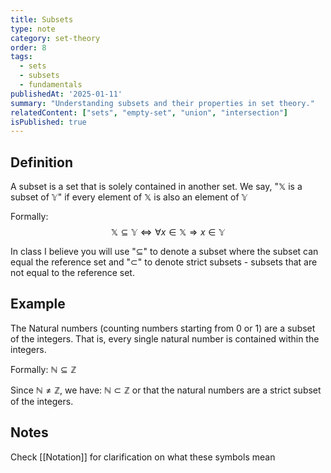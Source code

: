```yaml
---
title: Subsets
type: note
category: set-theory
order: 8
tags:
  - sets
  - subsets
  - fundamentals
publishedAt: '2025-01-11'
summary: "Understanding subsets and their properties in set theory."
relatedContent: ["sets", "empty-set", "union", "intersection"]
isPublished: true
---
```


## Definition
A subset is a set that is solely contained in another set.
We say, "$\mathbb{X}$ is a subset of $\mathbb{Y}$" if every element of $\mathbb{X}$ is also an element of $\mathbb{Y}$

Formally:
$$
\mathbb{X} \subseteq \mathbb{Y} \iff \forall x \in \mathbb{X} \Rightarrow x \in \mathbb{Y}
$$

In class I believe you will use "$\subseteq$" to denote a subset where the subset can equal the reference set and "$\subset$" to denote strict subsets - subsets that are not equal to the reference set.

## Example
The Natural numbers (counting numbers starting from 0 or 1) are a subset of the integers. That is, every single natural number is contained within the integers.

Formally: $\mathbb{N} \subseteq \mathbb{Z}$

Since $\mathbb{N} \neq \mathbb{Z}$, we have: $\mathbb{N} \subset \mathbb{Z}$ 
or that the natural numbers are a strict subset of the integers.

## Notes
Check [[Notation]] for clarification on what these symbols mean